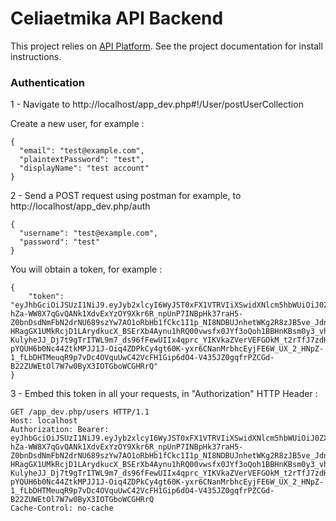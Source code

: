 Celiaetmika API Backend
==========================

This project relies on [API Platform](https://www.api-platform.com). See the project documentation for install instructions.


### Authentication

1 - Navigate to http://localhost/app_dev.php#!/User/postUserCollection

Create a new user, for example :

```
{
  "email": "test@example.com",
  "plaintextPassword": "test",
  "displayName": "test account"
}
```

2 - Send a POST request using postman for example, to http://localhost/app_dev.php/auth

```
{
  "username": "test@example.com",
  "password": "test"
}
```

You will obtain a token, for example :

```
{
    "token": "eyJhbGciOiJSUzI1NiJ9.eyJyb2xlcyI6WyJST0xFX1VTRVIiXSwidXNlcm5hbWUiOiJ0ZXN0QGV4YW1wbGUuY29tIiwiaWF0IjoxNDk4NDI2MTExLCJleHAiOjE0OTg0Mjk3MTF9.T_BNPd2WBxaShVhZK5fOtpXtWwtWKkWbjXlkpqt0ds90HdG-hZa-WW8X7qGvQANk1XdvExYzOY9Xkr6R_npUnP7INBpHk37raH5-Z0bnDsdNmFbN2drNU689szYw7AO1oRbHb1fCkc1I1p_NI8NDBUJnhetWKg2R8zJB5ve_Jdnil4eJA34WO2WHZfBhwVLgXKhYz1gZwju7vtkSx7f_izK0BsDOb27Ico4XEU1XlfbtiOIE0Ji4gBM8-HRagGX1UMkRcjD1LArydkucX_BSErXb4Aynu1hRQ00vwsfx0JYf3oQoh1BBHnKBsm0y3_vh_s1JG2KfYURRIvudGFkzWecgyvA4h-KulyheJJ_Dj7t9gTrITWL9m7_ds96fFewUIIx4qprc_YIKVkaZVerVEFGOkM_t2rTfJ7zdHqlHVn1pEaHuXbrwje7uOWi4L_b_BC9VM6F2UXojjSceS2_omxNIuIgnj1sCweBezXEgNdwnyyaAw0uOK6uviOxi6I0lwemww4ehz-pYQUH6b0Nc44ZtkMPJJ1J-Oiq4ZDPkCy4gt60K-yxr6CNanMrbhcEyjFE6W_UX_2_HNpZ-1_fLbDHTMeuqR9p7vDc4OVquUwC42VcFH1Gip6dO4-V435JZ0gqfrPZCGd-B22ZUWEtOl7W7w0ByX3IOTGboWCGHRrQ"
}
```


3 - Embed this token in all your requests, in "Authorization" HTTP Header :

```
GET /app_dev.php/users HTTP/1.1
Host: localhost
Authorization: Bearer: eyJhbGciOiJSUzI1NiJ9.eyJyb2xlcyI6WyJST0xFX1VTRVIiXSwidXNlcm5hbWUiOiJ0ZXN0QGV4YW1wbGUuY29tIiwiaWF0IjoxNDk4NDI2MTExLCJleHAiOjE0OTg0Mjk3MTF9.T_BNPd2WBxaShVhZK5fOtpXtWwtWKkWbjXlkpqt0ds90HdG-hZa-WW8X7qGvQANk1XdvExYzOY9Xkr6R_npUnP7INBpHk37raH5-Z0bnDsdNmFbN2drNU689szYw7AO1oRbHb1fCkc1I1p_NI8NDBUJnhetWKg2R8zJB5ve_Jdnil4eJA34WO2WHZfBhwVLgXKhYz1gZwju7vtkSx7f_izK0BsDOb27Ico4XEU1XlfbtiOIE0Ji4gBM8-HRagGX1UMkRcjD1LArydkucX_BSErXb4Aynu1hRQ00vwsfx0JYf3oQoh1BBHnKBsm0y3_vh_s1JG2KfYURRIvudGFkzWecgyvA4h-KulyheJJ_Dj7t9gTrITWL9m7_ds96fFewUIIx4qprc_YIKVkaZVerVEFGOkM_t2rTfJ7zdHqlHVn1pEaHuXbrwje7uOWi4L_b_BC9VM6F2UXojjSceS2_omxNIuIgnj1sCweBezXEgNdwnyyaAw0uOK6uviOxi6I0lwemww4ehz-pYQUH6b0Nc44ZtkMPJJ1J-Oiq4ZDPkCy4gt60K-yxr6CNanMrbhcEyjFE6W_UX_2_HNpZ-1_fLbDHTMeuqR9p7vDc4OVquUwC42VcFH1Gip6dO4-V435JZ0gqfrPZCGd-B22ZUWEtOl7W7w0ByX3IOTGboWCGHRrQ
Cache-Control: no-cache
```
